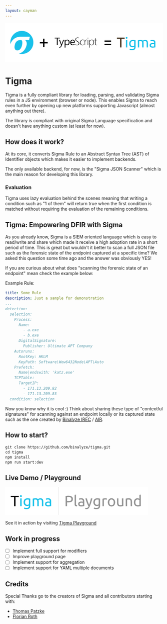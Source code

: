 ```yaml
---
layout: cayman
---
```

[![Tigma](public/header-image.png "Sigma + TypeScript = Tigma")](#)

# Tigma
Tigma is a fully compliant library for loading, parsing, and validating Sigma rules in a JS environment (browser or node). This enables Sigma to reach even further by opening up new platforms supporting Javascript (almost anything out there). 

The library is compliant with original Sigma Language specification and doesn't have anything custom (at least for now).

## How does it work?
At its core, it converts Sigma Rule to an Abstract Syntax Tree (AST) of Identifier objects which makes it easier to implement backends. 

The only available backend, for now, is the "Sigma JSON Scanner" which is the main reason for developing this library.

### Evaluation
Tigma uses lazy evaluation behind the scenes meaning that writing a condition such as "1 of them" will return true when the first condition is matched without requiring the evaluation of the remaining conditions.  

## Tigma: Empowering DFIR with Sigma
As you already know, Sigma is a SIEM oriented language which is easy to read/write and share which made it receive a high adoption rate in a short period of time. This is great but wouldn't it better to scan a full JSON file such as the forensic state of the endpoint captured at a specific time? We asked this question some time ago and the answer was obviously YES!

If you are curious about what does "scanning the forensic state of an endpoint" mean check the example below:

Example Rule:
```yaml
title: Some Rule
description: Just a sample for demonstration
...
detection:
  selection:
    Process:
      Name: 
        - a.exe
        - b.exe
      DigitalSignature:
        Publisher: Ultimate APT Company
    Autoruns:
      RootKey: HKLM
      KeyPath: Software\Wow6432Node\APT\Auto
    Prefetch:
      Name|endswith: 'katz.exe'
    TCPTable:
      TargetIP: 
        - 171.13.209.82
        - 171.13.209.83
  condition: selection
```

Now you know why it is cool :) Think about sharing these type of "contextful signatures" for scanning against an endpoint locally or its captured state such as the one created by [Binalyze IREC](http://binalyze.com/products/irec) / [AIR](http://binalyze.com/products/air).

## How to start?
```
git clone https://github.com/binalyze/tigma.git
cd tigma
npm install
npm run start:dev
```

## Live Demo / Playground
[![Playground](public/playground-header.png "Tigma Playground")](https://binalyze.github.io/tigma/public/playground.htm)

See it in action by visiting <a href="https://binalyze.github.io/tigma/public/playground.htm" target="_blank">Tigma Playground</a>

## Work in progress
 - [ ] Implement full support for modifiers
 - [ ] Improve playground page
 - [ ] Implement support for aggregation
 - [ ] Implement support for YAML multiple documents
 
 ## Credits
 Special Thanks go to the creators of Sigma and all contributors starting with:
 - [Thomas Patzke](https://github.com/thomaspatzke)
 - [Florian Roth](https://github.com/Neo23x0)
